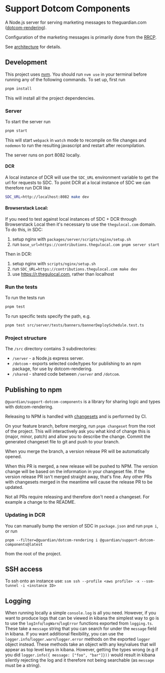 # Support Dotcom Components

A Node.js server for serving marketing messages to theguardian.com ([dotcom-rendering](https://github.com/guardian/dotcom-rendering/)).

Configuration of the marketing messages is primarily done from the [RRCP](https://github.com/guardian/support-admin-console).

See [architecture](docs/architecture.md) for details.

## Development

This project uses [nvm](https://github.com/nvm-sh/nvm). You should run `nvm use` in your terminal before running any of the following commands. To set up, first run

```bash
pnpm install
```

This will install all the project dependencies.


### Server

To start the server run

```bash
pnpm start
```

This will start `webpack` in `watch` mode to recompile on file changes and `nodemon` to run the resulting javascript and restart after recompilation.

The server runs on port 8082 locally.


#### DCR

A local instance of DCR will use the `SDC_URL` environment variable to get the url for requests to SDC. To point DCR at a local instance of SDC we can therefore run DCR like

```bash
SDC_URL=http://localhost:8082 make dev
```


#### Browserstack Local:
If you need to test against local instances of SDC + DCR through Browserstack Local then it's necessary to use the `thegulocal.com` domain.
To do this, in SDC:
1. setup nginx with `packages/server/scripts/nginx/setup.sh`
2. run `base_url=https://contributions.thegulocal.com pnpm server start`

Then in DCR:
1. setup nginx with `scripts/nginx/setup.sh`
2. run `SDC_URL=https://contributions.thegulocal.com make dev`
3. use https://r.thegulocal.com, rather than localhost

### Run the tests

To run the tests run

```bash
pnpm test
```

To run specific tests specify the path, e.g.
```bash
pnpm test src/server/tests/banners/bannerDeploySchedule.test.ts
```

### Project structure

The `/src` directory contains 3 subdirectories:

- `/server` - a Node.js express server.
- `/dotcom` - exports selected code/types for publishing to an npm package, for use by dotcom-rendering.
- `/shared` - shared code between `/server` and `/dotcom`.

## Publishing to npm

`@guardian/support-dotcom-components` is a library for sharing logic and types with dotcom-rendering.

Releasing to NPM is handled with [changesets] and is performed by CI.

On your feature branch, before merging, run `pnpm changeset` from the root of the project. This will
interactively ask you what kind of change this is (major, minor, patch) and
allow you to describe the change. Commit the generated changeset file to git and
push to your branch.

When you merge the branch, a version release PR will be automatically opened.

When this PR is merged, a new release will be pushed to NPM. The version change
will be based on the information in your changeset file. If the version release
PR isn't merged straight away, that's fine. Any other PRs with changesets merged
in the meantime will cause the release PR to be updated.

Not all PRs require releasing and therefore don't need a changeset. For example
a change to the README.

[changesets]: https://github.com/changesets/changesets

### Updating in DCR

You can manually bump the version of SDC in `package.json` and run `pnpm i`, or run

`pnpm --filter=@guardian/dotcom-rendering i @guardian/support-dotcom-components@latest`

from the root of the project.


## SSH access

To ssh onto an instance use:
`ssm ssh --profile <aws profile> -x --ssm-tunnel -i <instance ID>`

## Logging

When running locally a simple `console.log` is all you need. However, if you want to produce logs that can be viewed in kibana the simplest way to go is to use the `logInfo`/`logWarn`/`logError` functions exported from `logging.ts`. These take a `message` string that you can search for under the `message` field in kibana. If you want additional flexibility, you can use the `logger.info`/`logger.warn`/`logger.error` methods on the exported `logger` object instead. These methods take an object with any key/values that will appear as top level keys in kibana. However, getting the types wrong (e.g if you did `logger.info({ message: ["foo", "bar"]}))` would result in kibana silently rejecting the log and it therefore not being searchable (as `message` must be a string).
